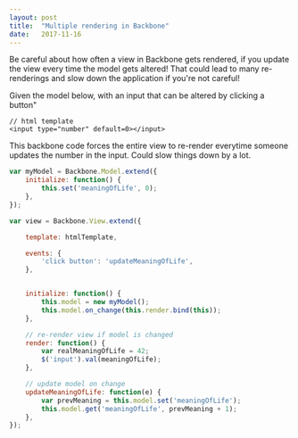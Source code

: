 ```yaml
---
layout: post
title:  "Multiple rendering in Backbone"
date:   2017-11-16
---
```


Be careful about how often a view in Backbone gets rendered,
if you update the view every time the model gets altered!
That could lead to many re-renderings and slow down the application
if you're not careful!

Given the model below, with an input that can be altered by clicking a button"

```
// html template
<input type="number" default=0></input>
```

This backbone code forces the entire view to re-render everytime someone
updates the number in the input.
Could slow things down by a lot. 


```js
var myModel = Backbone.Model.extend({
	initialize: function() {
		this.set('meaningOfLife', 0);
	},
});

var view = Backbone.View.extend({

	template: htmlTemplate,

	events: {
        'click button': 'updateMeaningOfLife',
    },


	initialize: function() {
		this.model = new myModel();
        this.model.on_change(this.render.bind(this));
	},

	// re-render view if model is changed
	render: function() {
		var realMeaningOfLife = 42;
		$('input').val(meaningOfLife);
	},

	// update model on change
	updateMeaningOfLife: function(e) {
		var prevMeaning = this.model.set('meaningOfLife');
		this.model.get('meaningOfLife', prevMeaning + 1);
	},
});
```


